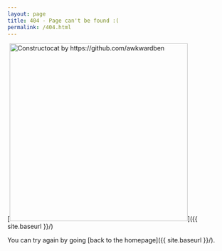 ```yaml
---
layout: page
title: 404 - Page can't be found :(
permalink: /404.html
---
```


[<img src="{{ site.baseurl }}/images/404.gif" alt="Constructocat by https://github.com/awkwardben" style="width: 400px;"/>]({{ site.baseurl }}/)

You can try again by going [back to the homepage]({{ site.baseurl }}/).

